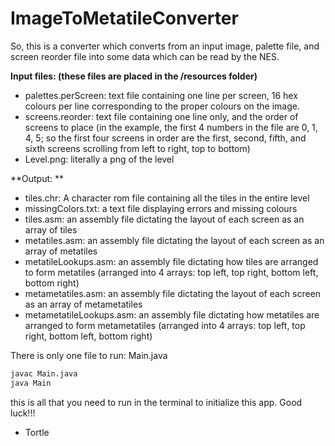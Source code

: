 # ImageToMetatileConverter

So, this is a converter which converts from an input image, palette file, and screen reorder file into some data which can be read by the NES. 

**Input files:  (these files are placed in the /resources folder)**
- palettes.perScreen: text file containing one line per screen, 16 hex colours per line corresponding to the proper colours on the image. 
- screens.reorder: text file containing one line only, and the order of screens to place (in the example, the first 4 numbers in the file are 0, 1, 4, 5; so the first four screens in order are the first, second, fifth, and sixth screens scrolling from left to right, top to bottom)
- Level.png: literally a png of the level

**Output: **
- tiles.chr: A character rom file containing all the tiles in the entire level
- missingColors.txt: a text file displaying errors and missing colours
- tiles.asm: an assembly file dictating the layout of each screen as an array of tiles
- metatiles.asm: an assembly file dictating the layout of each screen as an array of metatiles
- metatileLookups.asm: an assembly file dictating how tiles are arranged to form metatiles (arranged into 4 arrays: top left, top right, bottom left, bottom right)
- metametatiles.asm: an assembly file dictating the layout of each screen as an array of metametatiles
- metametatileLookups.asm: an assembly file dictating how metatiles are arranged to form metametatiles (arranged into 4 arrays: top left, top right, bottom left, bottom right)

There is only one file to run: Main.java
```bash
javac Main.java
java Main
```
this is all that you need to run in the terminal to initialize this app. 
Good luck!!!

- Tortle
